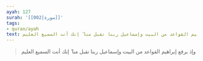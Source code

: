 ```yaml
---
ayah: 127
surah: '[[002|سورة]]'
tags:
- quran/ayah
text: وإذ يرفع إبراهيم القواعد من البيت وإسماعيل ربنا تقبل منا ۖ إنك أنت السميع العليم
---
```

> وإذ يرفع إبراهيم القواعد من البيت وإسماعيل ربنا تقبل منا ۖ إنك أنت السميع العليم
